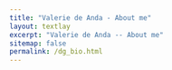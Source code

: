 ```yaml
---
title: "Valerie de Anda - About me"
layout: textlay
excerpt: "Valerie de Anda -- About me"
sitemap: false
permalink: /dg_bio.html
---
```


